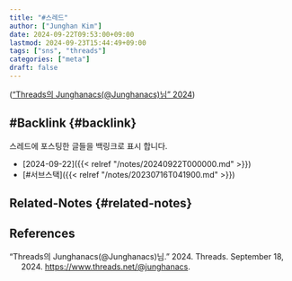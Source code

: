 ```yaml
---
title: "#스레드"
author: ["Junghan Kim"]
date: 2024-09-22T09:53:00+09:00
lastmod: 2024-09-23T15:44:49+09:00
tags: ["sns", "threads"]
categories: ["meta"]
draft: false
---
```


(<a href="#citeproc_bib_item_1">“Threads의 Junghanacs(@Junghanacs)님” 2024</a>)

<!--more-->


## #Backlink {#backlink}



스레드에 포스팅한 글들을 백링크로 표시 합니다.

-   [2024-09-22]({{< relref "/notes/20240922T000000.md" >}})
-   [#서브스택]({{< relref "/notes/20230716T041900.md" >}})


## Related-Notes {#related-notes}

## References

<style>.csl-entry{text-indent: -1.5em; margin-left: 1.5em;}</style><div class="csl-bib-body">
  <div class="csl-entry"><a id="citeproc_bib_item_1"></a>“Threads의 Junghanacs(@Junghanacs)님.” 2024. Threads. September 18, 2024. <a href="https://www.threads.net/@junghanacs">https://www.threads.net/@junghanacs</a>.</div>
</div>
